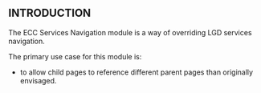 ## INTRODUCTION

The ECC Services Navigation module is a way of overriding LGD services
navigation.

The primary use case for this module is:

- to allow child pages to reference different parent pages than originally
envisaged.
